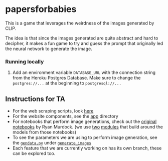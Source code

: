 # papersforbabies

This is a game that leverages the weirdness of the images generated by CLIP.

The idea is that since the images generated are quite abstract and hard to decipher,
it makes a fun game to try and guess the prompt that originally led the neural network
to generate the image.

### Running locally

1. Add an environment variable `DATABASE_URL` with the connection string from the Heroku Postgres Database. Make sure to change the `postgres://...` at the beginning to `postgresql://...`


## Instructions for TA

- For the web scraping scripts, look [here](https://github.com/nshdesai/papersforbabies/tree/main/data_gathering/scrapers)
- For the website components, see the [app](https://github.com/nshdesai/papersforbabies/tree/main/app) directory
- For notebooks that perform image generations, check out the [original](https://colab.research.google.com/drive/1FoHdqoqKntliaQKnMoNs3yn5EALqWtvP) [notebooks](https://colab.research.google.com/drive/1NCceX2mbiKOSlAd_o7IU7nA9UskKN5WR?usp=sharing) by Ryan Murdock. (we use [two](https://github.com/lucidrains/deep-daze) [modules](https://github.com/lucidrains/big-sleep) that build around the models from those notebooks)
- To see the parameters we are using to perform image generation, see the [`gendata.py`](https://github.com/nshdesai/papersforbabies/blob/generate_images/gendata.py) under [`generate_images`](https://github.com/nshdesai/papersforbabies/tree/generate_images)
- Each feature that we are currently working on has its own branch, these can be explored too.  